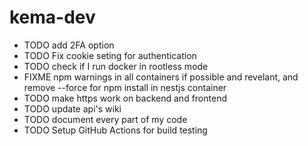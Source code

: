 # kema-dev

* TODO add 2FA option
* TODO Fix cookie seting for authentication
* TODO check if I run docker in rootless mode
* FIXME npm warnings in all containers if possible and revelant, and remove --force for npm install in nestjs container
* TODO make https work on backend and frontend
* TODO update api's wiki
* TODO document every part of my code
* TODO Setup GitHub Actions for build testing
